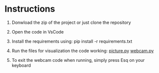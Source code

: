 # Instructions

1. Donwload the zip of the project or just clone the repository

2. Open the code in VsCode

3. Install the requirements using:
    pip install -r requirements.txt

4. Run the files for visualization the code working:
    [picture.py]()
    [webcam.py]()

5. To exit the webcam code when running, simply press Esq on your keyboard
